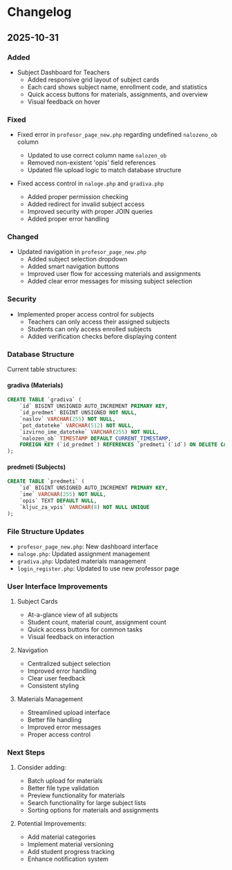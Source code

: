 # Changelog

## 2025-10-31

### Added
- Subject Dashboard for Teachers
  - Added responsive grid layout of subject cards
  - Each card shows subject name, enrollment code, and statistics
  - Quick access buttons for materials, assignments, and overview
  - Visual feedback on hover

### Fixed
- Fixed error in `profesor_page_new.php` regarding undefined `nalozeno_ob` column
  - Updated to use correct column name `nalozen_ob`
  - Removed non-existent 'opis' field references
  - Updated file upload logic to match database structure

- Fixed access control in `naloge.php` and `gradiva.php`
  - Added proper permission checking
  - Added redirect for invalid subject access
  - Improved security with proper JOIN queries
  - Added proper error handling

### Changed
- Updated navigation in `profesor_page_new.php`
  - Added subject selection dropdown
  - Added smart navigation buttons
  - Improved user flow for accessing materials and assignments
  - Added clear error messages for missing subject selection

### Security
- Implemented proper access control for subjects
  - Teachers can only access their assigned subjects
  - Students can only access enrolled subjects
  - Added verification checks before displaying content

### Database Structure
Current table structures:

#### gradiva (Materials)
```sql
CREATE TABLE `gradiva` (
    `id` BIGINT UNSIGNED AUTO_INCREMENT PRIMARY KEY,
    `id_predmet` BIGINT UNSIGNED NOT NULL,
    `naslov` VARCHAR(255) NOT NULL,
    `pot_datoteke` VARCHAR(512) NOT NULL,
    `izvirno_ime_datoteke` VARCHAR(255) NOT NULL,
    `nalozen_ob` TIMESTAMP DEFAULT CURRENT_TIMESTAMP,
    FOREIGN KEY (`id_predmet`) REFERENCES `predmeti`(`id`) ON DELETE CASCADE
);
```

#### predmeti (Subjects)
```sql
CREATE TABLE `predmeti` (
    `id` BIGINT UNSIGNED AUTO_INCREMENT PRIMARY KEY,
    `ime` VARCHAR(255) NOT NULL,
    `opis` TEXT DEFAULT NULL,
    `kljuc_za_vpis` VARCHAR(8) NOT NULL UNIQUE
);
```

### File Structure Updates
- `profesor_page_new.php`: New dashboard interface
- `naloge.php`: Updated assignment management
- `gradiva.php`: Updated materials management
- `login_register.php`: Updated to use new professor page

### User Interface Improvements
1. Subject Cards
   - At-a-glance view of all subjects
   - Student count, material count, assignment count
   - Quick access buttons for common tasks
   - Visual feedback on interaction

2. Navigation
   - Centralized subject selection
   - Improved error handling
   - Clear user feedback
   - Consistent styling

3. Materials Management
   - Streamlined upload interface
   - Better file handling
   - Improved error messages
   - Proper access control

### Next Steps
1. Consider adding:
   - Batch upload for materials
   - Better file type validation
   - Preview functionality for materials
   - Search functionality for large subject lists
   - Sorting options for materials and assignments

2. Potential Improvements:
   - Add material categories
   - Implement material versioning
   - Add student progress tracking
   - Enhance notification system
